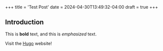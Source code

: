 +++
title = 'Test Post'
date = 2024-04-30T13:49:32-04:00
draft = true
+++

## Introduction

This is **bold** text, and this is *emphasized* text.

Visit the [Hugo](https://gohugo.io) website!
